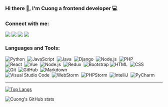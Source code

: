 ### Hi there 👋, I'm Cuong a frontend developer 💻

### Connect with me:

<a href="https://linkedin.com/in/cuong-nguyen-650a511a9"><img src="https://img.shields.io/badge/-Cuong%20Nguyen%20-0077B5?style=flat&logo=Linkedin&logoColor=white"/></a>
<a href="mailto:nqcuong.dev@gmail.com"><img src="https://img.shields.io/badge/-nqcuong.dev@gmail.com-D14836?style=flat&logo=Gmail&logoColor=white"/></a>
<a href="https://instagram.com/nqcuong97"><img src="https://img.shields.io/badge/-@nqcuong97-E4405F?style=flat&logo=Instagram&logoColor=white"/></a>
<a href="https://www.facebook.com/quoccuong8497"><img src="https://img.shields.io/badge/-@quoccuong8497-1877F2?style=flat&logo=Facebook&logoColor=white"/></a>

### Languages and Tools:


![Python](https://img.shields.io/badge/-Python-05122A?style=flat&logo=python)&nbsp;
![JavaScript](https://img.shields.io/badge/-JavaScript-05122A?style=flat&logo=javascript)&nbsp;
![Java](https://img.shields.io/badge/Java-05122A?style=flat&logo=java&logoColor=white)&nbsp;
![Django](https://img.shields.io/badge/-Django-05122A?style=flat&logo=django&logoColor=092E20)&nbsp;
![Node.js](https://img.shields.io/badge/-Node.js-05122A?style=flat&logo=node.js)&nbsp;
![PHP](https://img.shields.io/badge/PHP-05122A?style=flat&logo=php&logoColor=white)&nbsp;\
![React](https://img.shields.io/badge/-React-05122A?style=flat&logo=react)&nbsp;
![Vue](https://img.shields.io/badge/-Vue-05122A?style=flat&logo=Vue.js)&nbsp;
![Node.js](https://img.shields.io/badge/-Node.js-05122A?style=flat&logo=node.js)&nbsp;
![Redux](https://img.shields.io/badge/Redux-05122A?style=flat&logo=redux&logoColor=white)&nbsp;
![Bootstrap](https://img.shields.io/badge/-Bootstrap-05122A?style=flat&logo=bootstrap&logoColor=563D7C)
![HTML](https://img.shields.io/badge/-HTML-05122A?style=flat&logo=HTML5)&nbsp;
![CSS](https://img.shields.io/badge/-CSS-05122A?style=flat&logo=CSS3&logoColor=1572B6)&nbsp;\
![Git](https://img.shields.io/badge/-Git-05122A?style=flat&logo=git)&nbsp;
![GitHub](https://img.shields.io/badge/-GitHub-05122A?style=flat&logo=github)&nbsp;
![Markdown](https://img.shields.io/badge/-Markdown-05122A?style=flat&logo=markdown)\
![Visual Studio Code](https://img.shields.io/badge/-Visual%20Studio%20Code-05122A?style=flat&logo=visual-studio-code&logoColor=007ACC)&nbsp;
![WebStorm](https://img.shields.io/badge/WebStorm-05122A?style=flat&logo=WebStorm&logoColor=white)&nbsp;
![PHPStorm](http://img.shields.io/badge/-PHPStorm-05122A?style=flat&logo=phpstorm&logoColor=white)&nbsp;
![IntelliJ](https://img.shields.io/badge/IntelliJ_IDEA-05122A.svg?style=flat&logo=intellij-idea&logoColor=white)&nbsp;
![PyCharm](https://img.shields.io/badge/PyCharm-05122A.svg?&style=flat&logo=PyCharm&logoColor=white)&nbsp;

---

[![Top Langs](https://github-readme-stats.vercel.app/api/top-langs/?username=nqcuongdev&layout=compact)](https://github.com/nqcuongdev/github-readme-stats)

![Cuong's GitHub stats](https://github-readme-stats.vercel.app/api?username=nqcuongdev&show_icons=true&theme=dracula)
